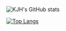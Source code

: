 ![KJH's GitHub stats](https://github-readme-stats.vercel.app/api?username=KimJH6647&show_icons=true&theme=dark)

[![Top Langs](https://github-readme-stats.vercel.app/api/top-langs/?username=KimJH6647&langs_count=8)](https://github.com/KimJH6647/github-readme-stats)
